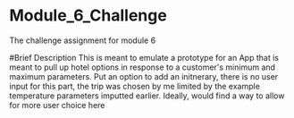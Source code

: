 # Module_6_Challenge
The challenge assignment for module 6

#Brief Description
This is meant to emulate a prototype for an App that is meant to pull up hotel options in response to a customer's minimum and maximum parameters. Put an option to add an initnerary, there is no user input for this part, the trip was chosen by me limited by the example temperature parameters imputted earlier. Ideally, would find a way to allow for more user choice here
